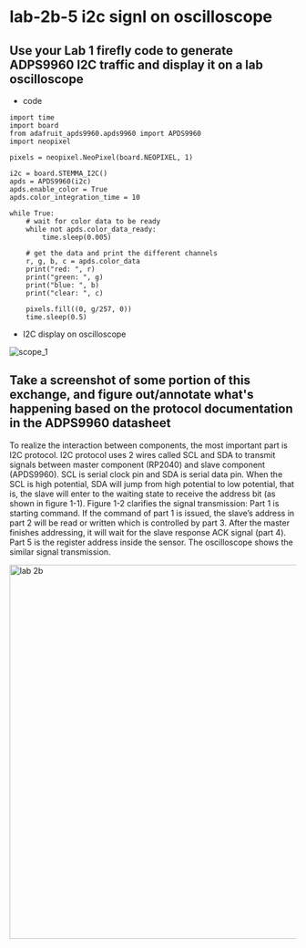 # lab-2b-5 i2c signl on oscilloscope
## Use your Lab 1 firefly code to generate ADPS9960 I2C traffic and display it on a lab oscilloscope
- code
```
import time
import board
from adafruit_apds9960.apds9960 import APDS9960
import neopixel

pixels = neopixel.NeoPixel(board.NEOPIXEL, 1)

i2c = board.STEMMA_I2C()
apds = APDS9960(i2c)
apds.enable_color = True
apds.color_integration_time = 10

while True:
    # wait for color data to be ready
    while not apds.color_data_ready:
        time.sleep(0.005)

    # get the data and print the different channels
    r, g, b, c = apds.color_data
    print("red: ", r)
    print("green: ", g)
    print("blue: ", b)
    print("clear: ", c)

    pixels.fill((0, g/257, 0))
    time.sleep(0.5)
```
- I2C display on oscilloscope

![scope_1](https://user-images.githubusercontent.com/114196821/200078117-474ad07b-7b00-4249-bbda-25609c8c19f9.png)

## Take a screenshot of some portion of this exchange, and figure out/annotate what's happening based on the protocol documentation in the ADPS9960 datasheet
To realize the interaction between components, the most important part is I2C protocol. I2C protocol uses 2 wires called SCL and SDA to transmit signals between master component (RP2040) and slave component (APDS9960). SCL is serial clock pin and SDA is serial data pin. When the SCL is high potential, SDA will jump from high potential to low potential, that is, the slave will enter to the waiting state to receive the address bit (as shown in figure 1-1). Figure 1-2 clarifies the signal transmission: Part 1 is starting command. If the command of part 1 is issued, the slave’s address in part 2 will be read or written which is controlled by part 3. After the master finishes addressing, it will wait for the slave response ACK signal (part 4). Part 5 is the register address inside the sensor. The oscilloscope shows the similar signal transmission.

<img width="656" alt="lab 2b" src="https://user-images.githubusercontent.com/114196821/200091745-4011c69c-05f8-4d44-a16e-02ff5f218634.PNG">
